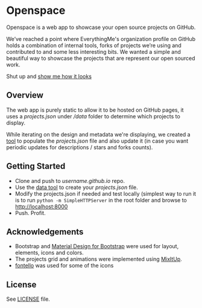 # Openspace

Openspace is a web app to showcase your open source projects on GitHub.

We’ve reached a point where EverythingMe's organization profile on GitHub holds a combination of internal tools, forks of projects we’re using and contributed to and some less interesting bits. We wanted a simple and beautiful way to showcase the projects that are represent our open sourced work.

Shut up and [show me how it looks](http://everythingme.github.io/openspace/)

## Overview

The web app is purely static to allow it to be hosted on GitHub pages, it uses a *projects.json* under */data* folder to determine which projects to display.

While iterating on the design and metadata we're displaying, we created a [tool](https://github.com/EverythingMe/openspace/tree/master/data) to populate the *projects.json* file and also update it (in case you want periodic updates for descriptions / stars and forks counts).

## Getting Started

* Clone and push to *username.github.io* repo.
* Use the [data tool](https://github.com/EverythingMe/openspace/tree/master/data) to create your *projects.json* file.
* Modify the projects.json if needed and test locally (simplest way to run it is to run ```python -m SimpleHTTPServer``` in the root folder and browse to [http://localhost:8000](http://localhost:8000) 
* Push. Profit.

## Acknowledgements

* Bootstrap and [Material Design for Bootstrap](https://mdbootstrap.com/) were used for layout, elements, icons and colors.
* The projects grid and animations were implemented using [MixItUp](https://mixitup.kunkalabs.com/).
* [fontello](http://fontello.com/) was used for some of the icons

## License

See [LICENSE](https://github.com/EverythingMe/openspace/blob/master/LICENSE.txt) file.
